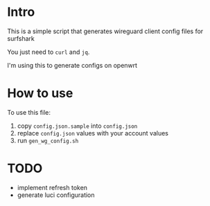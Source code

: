 # Intro

This is a simple script that generates wireguard client config files for surfshark

You just need to `curl` and `jq`.

I'm using this to generate configs on openwrt

# How to use
To use this file:
1. copy `config.json.sample` into `config.json`
2. replace `config.json` values with your account values
3. run `gen_wg_config.sh`

# TODO

- implement refresh token
- generate luci configuration